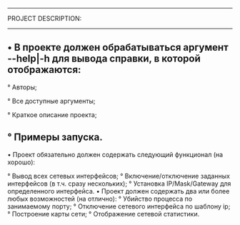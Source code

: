 ***
PROJECT DESCRIPTION:  
***
• В проекте должен обрабатываться аргумент --help|-h для вывода справки, в которой отображаются:
---
  ° Авторы;
  
  ° Все доступные аргументы;  
  
  ° Краткое описание проекта;  
  
  ° Примеры запуска.  
  ---
  • Проект обязательно должен содержать следующий функционал (на хорошо): 
  
  ° Вывод всех сетевых интерфейсов; ° Включение/отключение заданных интерфейсов (в т.ч. сразу нескольких); ° Установка IP/Mask/Gateway для определенного интерфейса. • Проект должен содержать два или более любых возможностей (на отлично): ° Убийство процесса по занимаемому порту; ° Отключение сетевого интерфейса по шаблону ip; ° Построение карты сети; ° Отображение сетевой статистики.
